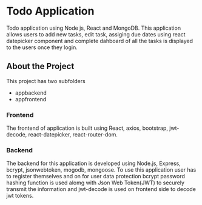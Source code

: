 # Todo Application
Todo application using Node js, React and MongoDB. This application allows users to add new tasks, edit task, assiging due dates using react datepicker component and complete dahboard of all the tasks is displayed to the users once they login.

## About the Project
This project has two subfolders
* appbackend
* appfrontend

### Frontend

The frontend of application is built using React, axios, bootstrap, jwt-decode, react-datepicker, react-router-dom. 

### Backend

The backend for this application is developed using Node.js, Express, bcrypt, jsonwebtoken, mogodb, mongoose.
To use this application user has to register themselves and on for user data protection bcrypt password hashing function is used alomg with Json Web Token(JWT) to securely transmit the information and jwt-decode is used on frontend side to decode jwt tokens. 


